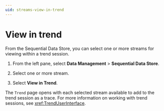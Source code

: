 ```yaml
---
uid: streams-view-in-trend
---
```


# View in trend

From the Sequential Data Store, you can select one or more streams for viewing within a trend session.

1. From the left pane, select **Data Management** > **Sequential Data Store**.

1. Select one or more stream.

1. Select **View in Trend**.

The `Trend` page opens with each selected stream available to add to the trend session as a trace. For more information on working with trend sessions, see <xref:TrendUserInterface>.